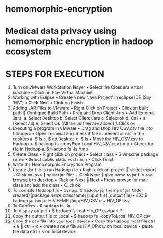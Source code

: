 # homomorphic-encryption
# Medical data privacy using homomorphic encryption in hadoop ecosystem

# STEPS FOR EXECUTION
1.	Turn on VMware WorkStation Player
  •	Select the Cloudera virtual machine
  •	Click on Play Virtual Machine
2.	Working with Eclipse
  •	Create a new ‘Java Project’ in eclipse IDE (Say ‘HIV’)
  •	Click Next
  •	Click on Finish
3.	Adding JAR Files to VMware
  •	Right Click on Project
  •	Click on build path  Configure Build Path
  •	Drag and Drop Client Jars
  •	Add External Jars,
    a.	Select Desktop
    b.	Select Client Jars
    c.	Select ok
    d.	Ctrl + a (Select All)
    e.	Select OK (All the jar files are added)
    f.	Click ok
4.	Executing a program in VMware
  •	Drag and Drop HIV_CSV.csv file into Cloudera
  •	Open Terminal and check if file is present or not in the desktop
    a.	$ ls
    b.	$ cd Desktop
    c.	$ ls
  •	Move the HIV_CSV.csv to Hadoop
    a.	$ hadoop fs -copyFromLocal HIV_CSV.csv /tmp
  •	Check for file in Hadoop
    a.	$ Hadoop fs  -ls /tmp
5.	Create Class
    •	Right click on project
    •	Select class
    •	Give some package name
    •	Select public static void main
    •	Click Finish
6.	Write the Homomorphic Encryption Program
7.	Create Jar file to run Hadoop file
    •	Right click on project  select export
    •	Click on java  select jar files
    •	Click Next  give name to jar file and browse it to desktop
    •	Click on Next  Next
    •	Press browse for main class and add the class
    •	Click ok
8.	To compile Hadoop file
    •	Syntax: $ hadoop jar [name of jar folder created] [package name.classname] [input file] [output file]
    •	EX: $ hadoop jar hiv.jar HIV.HEMR /tmp/HIV_CSV.csv HIV_OP.csv
9.	To Confirm
    •	$ hadoop fs -ls
10.	To display output
    •	$ hadoop fs -cat HIV_OP.csv/part-*
11.	Copy the output file to Local
  •	$ hadoop fs -copyToLocal HIV_OP.csv
12.	Copy the csv file into your local device
  • Copy the hadoop local file ctrl + a  ctrl + c
  •	create a new file as HIV_OP.csv on local device
  •	paste the data ctrl + v on local device.

